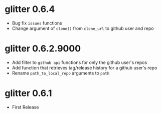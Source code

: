 # glitter 0.6.4  

* Bug fix `issues` functions  
* Change argument of `clone()` from `clone_url` to github user and repo  


# glitter 0.6.2.9000  

* Add filter to `github api` functions for only the github user's repos  
* Add function that retrieves tag/release history for a github user's repo  
* Rename `path_to_local_repo` arguments to `path`  

# glitter 0.6.1  

* First Release  





